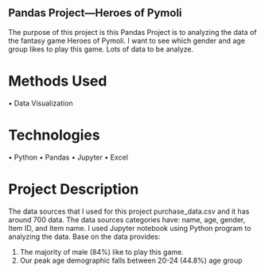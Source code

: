 ## Pandas Project—Heroes of Pymoli
The purpose of this project is this Pandas Project is to analyzing the data of the fantasy game Heroes of Pymoli.  I want to see which gender and age group likes to play this game.  Lots of data to be analyze.  
# Methods Used
•	Data Visualization
# Technologies
•	Python
•	Pandas
•	Jupyter
•	Excel
# Project Description
The data sources that I used for this project purchase_data.csv and it has around 700 data.  The data sources categories have: name, age, gender, Item ID, and Item name.  I used Jupyter notebook using Python program to analyzing the data.
Base on the data provides:
1.	The majority of male (84%) like to play this game.
2.	Our peak age demographic falls between 20-24 (44.8%) age group



